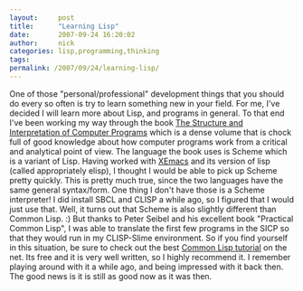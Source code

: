 ```yaml
---
layout:     post
title:      "Learning Lisp"
date:       2007-09-24 16:20:02
author:     nick
categories: lisp,programming,thinking
tags:  
permalink: /2007/09/24/learning-lisp/
---
```

One of those "personal/professional" development things that you should do every so often is try to learn something new in your field. For me, I've decided I will learn more about Lisp, and programs in general. To that end I've been working my way through the book [The Structure and Interpretation of Computer Programs](http://mitpress.mit.edu/sicp/full-text/book/book.html) which is a dense volume that is chock full of good knowledge about how computer programs work from a critical and analytical point of view. The language the book uses is Scheme which is a variant of Lisp. Having worked with [XEmacs](http://xemacs.org) and its version of lisp (called appropriately elisp), I thought I would be able to pick up Scheme pretty quickly. This is pretty much true, since the two languages have the same general syntax/form. One thing I don't have those is a Scheme interpreter! I did install SBCL and CLISP a while ago, so I figured that I would just use that. Well, it turns out that Scheme is also slightly different than Common Lisp. :) But thanks to Peter Seibel and his excellent book "Practical Common Lisp", I was able to translate the first few programs in the SICP so that they would run in my CLISP-Slime environment. So if you find yourself in this situation, be sure to check out the best [Common Lisp tutorial](http://www.gigamonkeys.com/book/) on the net. Its free and it is very well written, so I highly recommend it. I remember playing around with it a while ago, and being impressed with it back then. The good news is it is still as good now as it was then.
